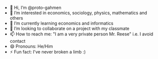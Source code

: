 - 👋 Hi, I’m @proto-gahmen
- 👀 I’m interested in economics, sociology, physics, mathematics and others
- 🌱 I’m currently learning economics and informatics
- 💞️ I’m looking to collaborate on a project with my classmate
- 📫 How to reach me: "I am a very private person Mr. Reese" i.e. I avoid contact
- 😄 Pronouns: He/Him
- ⚡ Fun fact: I've never broken a limb :)

<!---
proto-gahmen/proto-gahmen is a ✨ special ✨ repository because its `README.md` (this file) appears on your GitHub profile.
You can click the Preview link to take a look at your changes.
--->
